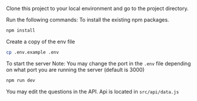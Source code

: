 Clone this project to your local environment and go to the project directory.

Run the following commands:
To install the existing npm packages.
```bash
npm install
```

Create a copy of the env file
```bash
cp .env.example .env
```

To start the server
Note: You may change the port in the `.env` file depending on what port you are running the server (default is 3000)
```bash
npm run dev
```

You may edit the questions in the API.
Api is located in `src/api/data.js`
